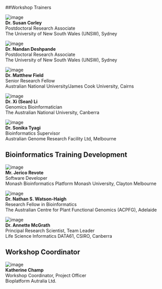 ##Workshop Trainers 
<!--[image](images/generic.jpg) **NAME**, Position, Affiliation-->
<!--![image](images/Andrews.jpg) **Dr. Dan Andrews** Bioinformatics Fellow, John Curtin School of Medical Research, Australian National University, Canberra   -->

<!--![image](images/Chen.jpg) **Dr. Zhiliang Chen** Postdoctoral Research Associate, The University of New South Wales (UNSW), Sydney  -->

![image](images/Corley.jpg)<br>
**Dr. Susan Corley** <br>
Postdoctoral Research Associate
<br>The University of New South Wales (UNSW), Sydney  

![image](images/Deshpande.jpg)<br>
**Dr. Nandan Deshpande** <br>
Postdoctoral Research Associate<br>
The University of New South Wales (UNSW), Sydney  

<!--![image](images/Duesing.jpg) **Dr. Konsta Duesing** Research Team Leader - Statistics & Bioinformatics, CSIRO Animal, Food and Health Science, Sydney  -->

![image](images/Field.jpg) <br>
**Dr. Matthew Field** <br>
Senior Research Fellow<br>
Australian National University/James Cook University, Cairns

<!--[image](images/Gayevskiy.jpg) **Dr. Velimir Gayevskiy** Translational Bioinformatics Officer, KCCG, Garvan Institute of Medical Research NSW  -->

<!--[image](images/generic.jpg) **Paul Greenfield** Principal Experimental Scientist, CSIRO, Sydney  -->

![image](images/Li.jpg) <br>
**Dr. Xi (Sean) Li**<br>
Genomics Bioinformatician<br>
The Australian National University, Canberra  


<!--[image](images/McWilliam.jpg) **Mr. Sean McWilliam** Bioinformatics Analyst, CSIRO Agriculture, Brisbane  -->

<!--[image](images/Moncuquet.jpg) **Dr. Philippe Moncuquet** Research Project Officer, Cotton Disease Markers, CSIRO, Canberra-->

<!--[image](images/Moolhuijzen.jpg) **Dr. Paula Moolhuijzen** Bioinformatics Analyst, Centre for Crop Disease Management, Curtin University, Perth  -->

<!--[image](images/Patch.jpg) **Dr. Ann-Marie Patch** Senior Research Officer, Medical Genomics QIMR Berghofer Medical Research Institute, Brisbane  -->

<!--[image](images/Philip.jpg) **Dr. Gayle Philip** Research Fellow (Bioinformatics), Melbourne Bioinformatics, Carlton, Melbourne  -->

<!--[image](images/Seemann.jpg) **A/Prof. Torsten Seemann** Lead Bioinformatician, Melbourne Bioinformatics and MDU-PHL, The University of Melbourne, VIC  -->

<!--[image](images/generic.jpg) **Dr Anna Syme** Bioinformatician, Melbourne Bioinformatics, Melbourne  -->

<!--[image](images/Teber.png) **Dr. Erdahl Teber** Senior Research Officer (Bioinformatics), Children Medical Research Institute, Kids Cancer Alliance, University of Sydney, Sydney  -->

![image](images/Tyagi.jpg) <br>
**Dr. Sonika Tyagi** <br>
Bioinformatics Supervisor<br>
Australian Genome Research Facility Ltd, Melbourne  

## Bioinformatics Training Development  

![image](images/Revote.jpg) <br>
**Mr. Jerico Revote** <br>
Software Developer <br>
Monash Bioinformatics Platform Monash University, Clayton Melbourne  

![image](images/watson-haigh.jpg) <br>
**Dr. Nathan S. Watson-Haigh** <br>
Research Fellow in Bioinformatics<br>
The Australian Centre for Plant Functional Genomics (ACPFG), Adelaide  

![image](images/McGrath.jpg) <br>
**Dr. Annette McGrath**
<br>Principal Research Scientist, Team Leader<br>
Life Science Informatics DATA61, CSIRO, Canberra  


## Workshop Coordinator
![image](images/Champ.jpg) <br>
**Katherine Champ** <br>
Workshop Coordinator, Project Officer <br>
Bioplatform Autralia Ltd.  
